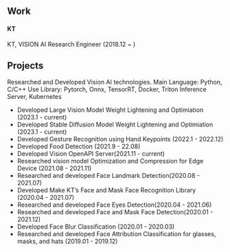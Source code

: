 
## Work
#### KT
KT, VISION AI Research Engineer (2018.12 ~ )


## Projects

Researched and Developed Vision AI technologies.
Main Language: Python, C/C++ 
Use Library: Pytorch, Onnx, TensorRT, Docker, Triton Inference Server, Kubernetes

- Developed Large Vision Model Weight Lightening and Optimiation (2023.1 - current)
- Developed Stable Diffusion Model Weight Lightening and Optimiation (2023.1 - current)
- Developed Gesture Recognition using Hand Keypoints (2022.1 - 2022.12)
- Developed Food Detection (2021.9 - 22.08)
- Developed Vision OpenAPI Server(2021.11 - current)
- Researched vision model Optimization and Compression for Edge Device (2021.08 - 2021.11)
- Researched and developed Face Landmark Detection(2020.08 - 2021.07)
- Developed Make KT’s Face and Mask Face Recognition Library (2020.04 - 2021.07)
- Researched and developed Face Eyes Detection(2020.04 - 2021.06)
- Researched and developed Face and Mask Face Detection(2020.01 - 2021.12)
- Developed Face Blur Classification (2020.01 - 2020.03)
- Researched and developed Face Attribution Classification for glasses, masks, and hats (2019.01 - 2019.12)
